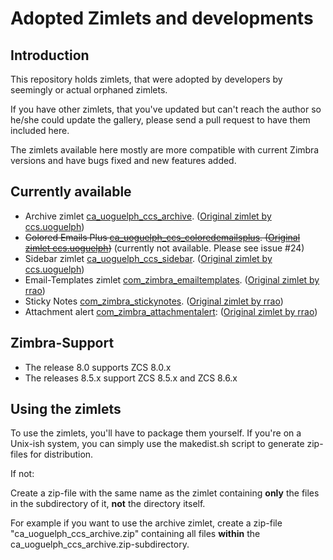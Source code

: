 Adopted Zimlets and developments
================================

Introduction
------------

This repository holds zimlets, that were adopted by developers by seemingly or actual orphaned zimlets.

If you have other zimlets, that you've updated but can't reach the author so he/she could update the gallery, please
send a pull request to have them included here.

The zimlets available here mostly are more compatible with current Zimbra versions and have bugs fixed and 
new features added.

Currently available
-------------------

 * Archive zimlet [ca_uoguelph_ccs_archive](https://github.com/Zimbra-Community/adopted/tree/master/ca_uoguelph_ccs_archive). ([Original zimlet by ccs.uoguelph](http://gallery.zimbra.com/type/zimlet/archive))
 * ~~Colored Emails Plus [ca_uoguelph_ccs_coloredemailsplus](https://github.com/Zimbra-Community/adopted/tree/master/ca_uoguelph_ccs_coloredemailsplus). ([Original zimlet ccs.uoguelph](http://gallery.zimbra.com/type/zimlet/coloured-emails-plus))~~ (currently not available. Please see issue #24)
 * Sidebar zimlet [ca_uoguelph_ccs_sidebar](https://github.com/Zimbra-Community/adopted/tree/master/ca_uoguelph_ccs_sidebar). ([Original zimlet by ccs.uoguelph](http://gallery.zimbra.com/type/zimlet/news-and-events-sidebar))
 * Email-Templates zimlet [com_zimbra_emailtemplates](https://github.com/Zimbra-Community/adopted/tree/master/com_zimbra_emailtemplates). ([Original zimlet by rrao](http://gallery.zimbra.com/type/zimlet/email-templates))
 * Sticky Notes [com_zimbra_stickynotes](https://github.com/Zimbra-Community/adopted/tree/master/com_zimbra_stickynotes). ([Original zimlet by rrao](http://gallery.zimbra.com/type/zimlet/sticky-notes))
 * Attachment alert [com_zimbra_attachmentalert](https://github.com/Zimbra-Community/adopted/tree/master/com_zimbra/attachmentalert): ([Original zimlet by rrao](https://gallery.zimbra.com/type/zimlet/attachment-alert))
 
Zimbra-Support
--------------

 * The release 8.0 supports ZCS 8.0.x
 * The releases 8.5.x support ZCS 8.5.x and ZCS 8.6.x

Using the zimlets
-----------------

To use the zimlets, you'll have to package them yourself. If you're on a Unix-ish system, you can simply use
the makedist.sh script to generate zip-files for distribution.

If not:

Create a zip-file with the same name as the zimlet containing **only** the files in the subdirectory of it,
**not** the directory itself.

For example if you want to use the archive zimlet, create a zip-file "ca_uoguelph_ccs_archive.zip" containing
all files **within** the ca_uoguelph_ccs_archive.zip-subdirectory.
